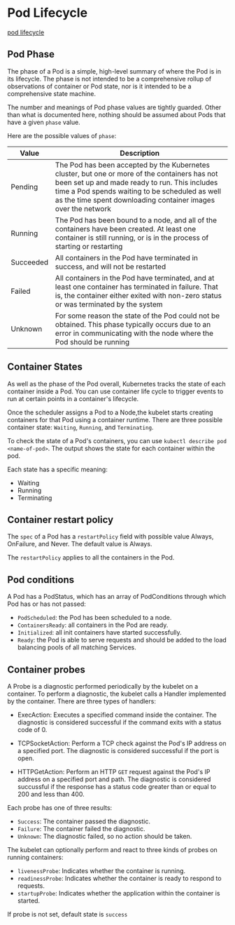 # Pod Lifecycle

[pod lifecycle](https://kubernetes.io/docs/concepts/workloads/pods/pod-lifecycle/)

## Pod Phase

The phase of a Pod is a simple, high-level summary of where the Pod is in its lifecycle. The phase is not intended to be a comprehensive rollup of observations of container or Pod state, nor is it intended to be a comprehensive state machine.

The number and meanings of Pod phase values are tightly guarded. Other than what is documented here, nothing should be assumed about Pods that have a given `phase` value.

Here are the possible values of `phase`:

|Value|Description|
|-|-|
|Pending|The Pod has been accepted by the Kubernetes cluster, but one or more of the containers has not been set up and made ready to run. This includes time a Pod spends waiting to be scheduled as well as the time spent downloading container images over the network|
|Running|The Pod has been bound to a node, and all of the containers have been created. At least one container is still running, or is in the process of starting or restarting|
|Succeeded|All containers in the Pod have terminated in success, and will not be restarted|
|Failed|All containers in the Pod have terminated, and at least one container has terminated in failure. That is, the container either exited with non-zero status or was terminated by the system|
|Unknown|For some reason the state of the Pod could not be obtained. This phase typically occurs due to an error in communicating with the node where the Pod should be running|

## Container States

As well as the phase of the Pod overall, Kubernetes tracks the state of each container inside a Pod. You can use container life cycle to trigger events to run at certain points in a container's lifecycle.

Once the scheduler assigns a Pod to a Node,the kubelet starts creating containers for that Pod using a container runtime. There are three possible container state: `Waiting`, `Running`, and `Terminating`.

To check the state of a Pod's containers, you can use `kubectl describe pod <name-of-pod>`. The output shows the state for each container within the pod.

Each state has a specific meaning:

- Waiting
- Running
- Terminating


## Container restart policy

The `spec` of a Pod has a `restartPolicy` field with possible value Always, OnFailure, and Never. The default value is Always.

The `restartPolicy` applies to all the containers in the Pod.

## Pod conditions

A Pod has a PodStatus, which has an array of PodConditions through which Pod has or has not passed:

- `PodScheduled`: the Pod has been scheduled to a node.
- `ContainersReady`: all containers in the Pod are ready.
- `Initialized`: all init containers have started successfully.
- `Ready`: the Pod is able to serve requests and should be added to the load balancing pools of all matching Services.

## Container probes

A Probe is a diagnostic performed periodically by the kubelet on a container. To perform a diagnostic, the kubelet calls a Handler implemented by the container. There are three types of handlers:

- ExecAction: Executes a specified command inside the container. The diagnostic is considered successful if the command exits with a status code of 0.

- TCPSocketAction: Perform a TCP check against the Pod's IP address on a specified port. The diagnostic is considered successful if the port is open.

- HTTPGetAction: Perform an HTTP `GET` request against the Pod's IP address on a specified port and path. The diagnostic is considered succussful if the response has a status code greater than or equal to 200 and less than 400.

Each probe has one of three results:

- `Success`: The container passed the diagnostic.
- `Failure`: The container failed the diagnostic.
- `Unknown`: The diagnostic failed, so no action should be taken.

The kubelet can optionally perform and react to three kinds of probes on running containers:

- `livenessProbe`: Indicates whether the container is running.
- `readinessProbe`: Indicates whether the container is ready to respond to requests.
- `startupProbe`: Indicates whether the application within the container is started.

If probe is not set, default state is `success`

### 